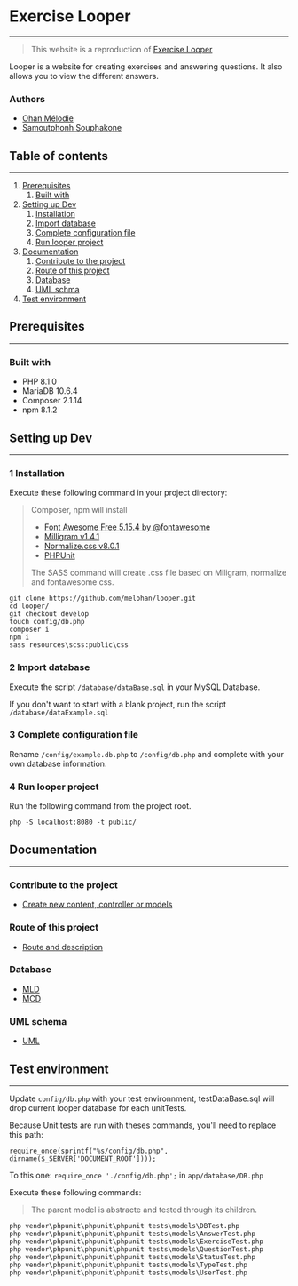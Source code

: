# Exercise Looper

---


> This website is a reproduction of
> [Exercise Looper](https://stormy-plateau-54488.herokuapp.com)


Looper is a website for creating exercises and answering questions. It also allows you to view the different answers.

### Authors

- [Ohan Mélodie](https://github.com/melohan)
- [Samoutphonh Souphakone](https://github.com/Souphakone)

## Table of contents

---

1. [Prerequisites](#prerequisites)
    1. [Built with](#built-with)
2. [Setting up Dev](#setting-up-dev)
    1. [Installation](#1-installation)
    2. [Import database](#2-import-database)
    3. [Complete configuration file](#3-complete-configuration-file)
    4. [Run looper project](#4-run-looper-project)
3. [Documentation](#documentation)
    1. [Contribute to the project](#contribute-to-the-project)
    2. [Route of this project](#route-of-this-project)
    3. [Database](#database)
    4. [UML schma](#uml-schema)
4. [Test environment](#test-environment)

## Prerequisites

---

### Built with

- PHP 8.1.0
- MariaDB 10.6.4
- Composer 2.1.14
- npm 8.1.2

## Setting up Dev

---

### 1 Installation

Execute these following command in your project directory:
> Composer, npm will install
> - [Font Awesome Free 5.15.4 by @fontawesome](https://fontawesome.com)
> - [Milligram v1.4.1](https://milligram.io)
> - [Normalize.css v8.0.1](github.com/necolas/normalize.css)
> - [PHPUnit](https://phpunit.de/getting-started/phpunit-9.html)
>
> The SASS command will create .css file based on Miligram, normalize and fontawesome css.

```shell
git clone https://github.com/melohan/looper.git
cd looper/
git checkout develop
touch config/db.php
composer i
npm i
sass resources\scss:public\css
```

### 2 Import database

Execute the script `/database/dataBase.sql` in your MySQL Database.

If you don't want to start with a blank project, run the script `/database/dataExample.sql`

### 3 Complete configuration file

Rename `/config/example.db.php` to `/config/db.php` and complete with your own database information.

### 4 Run looper project

Run the following command from the project root.

```shell
php -S localhost:8080 -t public/
```

## Documentation

---

### Contribute to the project

- [Create new content, controller or models](documentation/ContributeToLooper.md)

### Route of this project

- [Route and description](documentation/Routes.md)

### Database

- [MLD](documentation/db/MLD.PNG)
- [MCD](documentation/db/MCD_CHEN.PNG)

### UML schema

- [UML](documentation/uml/models.mdj)

## Test environment

---
Update `config/db.php` with your test environnment, testDataBase.sql will drop current looper database for each
unitTests.

Because Unit tests are run with theses commands, you'll need to replace this path:

`require_once(sprintf("%s/config/db.php", dirname($_SERVER['DOCUMENT_ROOT'])));`

To this one: `require_once './config/db.php';` in  `app/database/DB.php`

Execute these following commands:
> The parent model is abstracte and tested through its children.

```shell
php vendor\phpunit\phpunit\phpunit tests\models\DBTest.php
php vendor\phpunit\phpunit\phpunit tests\models\AnswerTest.php
php vendor\phpunit\phpunit\phpunit tests\models\ExerciseTest.php
php vendor\phpunit\phpunit\phpunit tests\models\QuestionTest.php
php vendor\phpunit\phpunit\phpunit tests\models\StatusTest.php
php vendor\phpunit\phpunit\phpunit tests\models\TypeTest.php
php vendor\phpunit\phpunit\phpunit tests\models\UserTest.php
```
